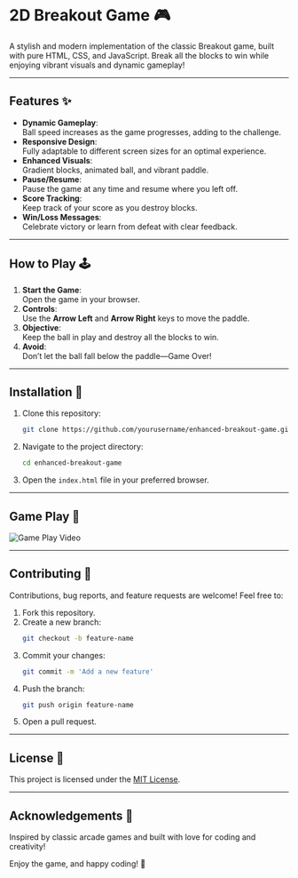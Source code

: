 # **2D Breakout Game** 🎮

A stylish and modern implementation of the classic Breakout game, built with pure HTML, CSS, and JavaScript. Break all the blocks to win while enjoying vibrant visuals and dynamic gameplay!

---

## **Features** ✨
- **Dynamic Gameplay**:  
  Ball speed increases as the game progresses, adding to the challenge.
- **Responsive Design**:  
  Fully adaptable to different screen sizes for an optimal experience.
- **Enhanced Visuals**:  
  Gradient blocks, animated ball, and vibrant paddle.
- **Pause/Resume**:  
  Pause the game at any time and resume where you left off.
- **Score Tracking**:  
  Keep track of your score as you destroy blocks.
- **Win/Loss Messages**:  
  Celebrate victory or learn from defeat with clear feedback.

---

## **How to Play** 🕹️
1. **Start the Game**:  
   Open the game in your browser.
2. **Controls**:  
   Use the **Arrow Left** and **Arrow Right** keys to move the paddle.
3. **Objective**:  
   Keep the ball in play and destroy all the blocks to win.
4. **Avoid**:  
   Don’t let the ball fall below the paddle—Game Over!

---

## **Installation** 🚀

1. Clone this repository:
   ```bash
   git clone https://github.com/yourusername/enhanced-breakout-game.git
   ```

2. Navigate to the project directory:
   ```bash
   cd enhanced-breakout-game
   ```

3. Open the `index.html` file in your preferred browser.

---

## **Game Play** 📸

![Game Play Video](gameplay.gif)

---

## **Contributing** 🤝
Contributions, bug reports, and feature requests are welcome! Feel free to:
1. Fork this repository.
2. Create a new branch:
   ```bash
   git checkout -b feature-name
   ```
3. Commit your changes:
   ```bash
   git commit -m 'Add a new feature'
   ```
4. Push the branch:
   ```bash
   git push origin feature-name
   ```
5. Open a pull request.

---

## **License** 📄
This project is licensed under the [MIT License](LICENSE).

---

## **Acknowledgements** 🙏
Inspired by classic arcade games and built with love for coding and creativity!  

Enjoy the game, and happy coding! 🚀
